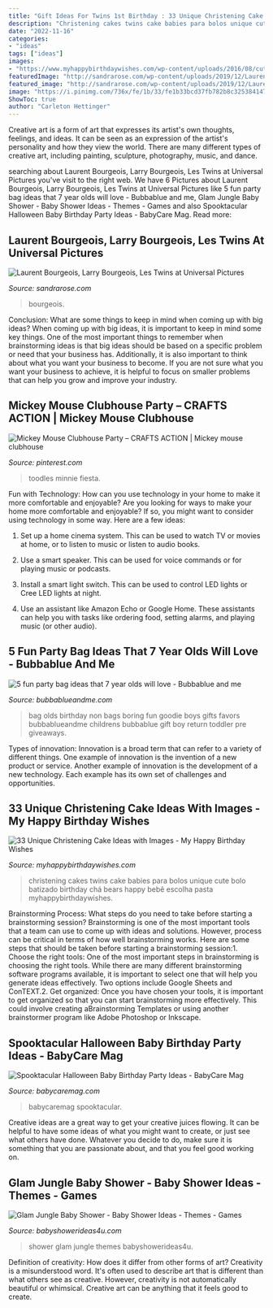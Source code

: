 ```yaml
---
title: "Gift Ideas For Twins 1st Birthday : 33 Unique Christening Cake Ideas With Images"
description: "Christening cakes twins cake babies para bolos unique cute bolo batizado birthday chá bears happy bebê escolha pasta myhappybirthdaywishes"
date: "2022-11-16"
categories:
- "ideas"
tags: ["ideas"]
images:
- "https://www.myhappybirthdaywishes.com/wp-content/uploads/2016/08/cute-babies-christening-cakes-for-twins.jpg"
featuredImage: "http://sandrarose.com/wp-content/uploads/2019/12/Laurent-Bourgeois-Larry-Bourgeois-Les-Twins-wenn37507644.jpg"
featured_image: "http://sandrarose.com/wp-content/uploads/2019/12/Laurent-Bourgeois-Larry-Bourgeois-Les-Twins-wenn37507644.jpg"
image: "https://i.pinimg.com/736x/fe/1b/33/fe1b33bcd37fb782b8c32538414706d6--mickey-mouse-clubhouse-party-mickey-mouse-birthday.jpg"
ShowToc: true
author: "Carleton Hettinger"
---
```



Creative art is a form of art that expresses its artist's own thoughts, feelings, and ideas. It can be seen as an expression of the artist's personality and how they view the world. There are many different types of creative art, including painting, sculpture, photography, music, and dance.

	

		
searching about Laurent Bourgeois, Larry Bourgeois, Les Twins at Universal Pictures you've visit to the right web. We have 6 Pictures about Laurent Bourgeois, Larry Bourgeois, Les Twins at Universal Pictures like 5 fun party bag ideas that 7 year olds will love - Bubbablue and me, Glam Jungle Baby Shower - Baby Shower Ideas - Themes - Games and also Spooktacular Halloween Baby Birthday Party Ideas - BabyCare Mag. Read more:
		
    
## Laurent Bourgeois, Larry Bourgeois, Les Twins At Universal Pictures

<img loading=lazy src="http://sandrarose.com/wp-content/uploads/2019/12/Laurent-Bourgeois-Larry-Bourgeois-Les-Twins-wenn37507644.jpg" onerror="this.onerror=null;this.src='https://tse4.mm.bing.net/th?id=OIP.4R9dB2Q9FxcPs-wDp-ujhgHaLH&amp;pid=15.1';" alt="Laurent Bourgeois, Larry Bourgeois, Les Twins at Universal Pictures">

_Source: sandrarose.com_

>bourgeois. 

	

Conclusion: What are some things to keep in mind when coming up with big ideas?
When coming up with big ideas, it is important to keep in mind some key things. One of the most important things to remember when brainstorming ideas is that big ideas should be based on a specific problem or need that your business has. Additionally, it is also important to think about what you want your business to become. If you are not sure what you want your business to achieve, it is helpful to focus on smaller problems that can help you grow and improve your industry.

    
## Mickey Mouse Clubhouse Party – CRAFTS ACTION | Mickey Mouse Clubhouse

<img loading=lazy src="https://i.pinimg.com/736x/fe/1b/33/fe1b33bcd37fb782b8c32538414706d6--mickey-mouse-clubhouse-party-mickey-mouse-birthday.jpg" onerror="this.onerror=null;this.src='https://tse1.mm.bing.net/th?id=OIP.ZV7-EmRzHFeaHmPwrQAptwHaE9&amp;pid=15.1';" alt="Mickey Mouse Clubhouse Party – CRAFTS ACTION | Mickey mouse clubhouse">

_Source: pinterest.com_

>toodles minnie fiesta. 

	

Fun with Technology: How can you use technology in your home to make it more comfortable and enjoyable?
Are you looking for ways to make your home more comfortable and enjoyable? If so, you might want to consider using technology in some way. Here are a few ideas:
1. Set up a home cinema system. This can be used to watch TV or movies at home, or to listen to music or listen to audio books.

2. Use a smart speaker. This can be used for voice commands or for playing music or podcasts.

3. Install a smart light switch. This can be used to control LED lights or Cree LED lights at night.

4. Use an assistant like Amazon Echo or Google Home. These assistants can help you with tasks like ordering food, setting alarms, and playing music (or other audio).

    
## 5 Fun Party Bag Ideas That 7 Year Olds Will Love - Bubbablue And Me

<img loading=lazy src="https://i1.wp.com/bubbablueandme.com/wp-content/uploads/2016/01/5-non-boring-party-bag-ideas-for-kids-Bubbablue-and-me.jpg?fit=640%2C919&amp;ssl=1" onerror="this.onerror=null;this.src='https://tse1.mm.bing.net/th?id=OIP.F342iraMAeGdh_JWLvR2-AHaKo&amp;pid=15.1';" alt="5 fun party bag ideas that 7 year olds will love - Bubbablue and me">

_Source: bubbablueandme.com_

>bag olds birthday non bags boring fun goodie boys gifts favors bubbablueandme childrens bubbablue gift boy return toddler pre giveaways. 

	

Types of innovation:
Innovation is a broad term that can refer to a variety of different things. One example of innovation is the invention of a new product or service. Another example of innovation is the development of a new technology. Each example has its own set of challenges and opportunities.

    
## 33 Unique Christening Cake Ideas With Images - My Happy Birthday Wishes

<img loading=lazy src="https://www.myhappybirthdaywishes.com/wp-content/uploads/2016/08/cute-babies-christening-cakes-for-twins.jpg" onerror="this.onerror=null;this.src='https://tse2.mm.bing.net/th?id=OIP.CkyHpIdtJ7vRKOq6HI4CmwHaLU&amp;pid=15.1';" alt="33 Unique Christening Cake Ideas with Images - My Happy Birthday Wishes">

_Source: myhappybirthdaywishes.com_

>christening cakes twins cake babies para bolos unique cute bolo batizado birthday chá bears happy bebê escolha pasta myhappybirthdaywishes. 

	

Brainstorming Process: What steps do you need to take before starting a brainstorming session?
Brainstorming is one of the most important tools that a team can use to come up with ideas and solutions. However, process can be critical in terms of how well brainstorming works. Here are some steps that should be taken before starting a brainstorming session:1. Choose the right tools: One of the most important steps in brainstorming is choosing the right tools. While there are many different brainstorming software programs available, it is important to select one that will help you generate ideas effectively. Two options include Google Sheets and ConTEXT.2. Get organized: Once you have chosen your tools, it is important to get organized so that you can start brainstorming more effectively. This could involve creating aBrainstorming Templates or using another brainstormer program like Adobe Photoshop or Inkscape.
    
## Spooktacular Halloween Baby Birthday Party Ideas - BabyCare Mag

<img loading=lazy src="https://www.babycaremag.com/wp-content/uploads/2016/09/18adff61e22868c8df212ced1c815b2e.jpg" onerror="this.onerror=null;this.src='https://tse4.mm.bing.net/th?id=OIP.AaOhJMIhvSqxsMiDbKEBTwHaG3&amp;pid=15.1';" alt="Spooktacular Halloween Baby Birthday Party Ideas - BabyCare Mag">

_Source: babycaremag.com_

>babycaremag spooktacular. 

	

Creative ideas are a great way to get your creative juices flowing. It can be helpful to have some ideas of what you might want to create, or just see what others have done. Whatever you decide to do, make sure it is something that you are passionate about, and that you feel good working on.

    
## Glam Jungle Baby Shower - Baby Shower Ideas - Themes - Games

<img loading=lazy src="https://babyshowerideas4u.com/wp-content/uploads/2019/05/Glam-Jungle-Baby-Shower-600x923.jpg" onerror="this.onerror=null;this.src='https://tse3.mm.bing.net/th?id=OIP.pD9KS0ZvweFByoYFHqkZ8AHaLZ&amp;pid=15.1';" alt="Glam Jungle Baby Shower - Baby Shower Ideas - Themes - Games">

_Source: babyshowerideas4u.com_

>shower glam jungle themes babyshowerideas4u. 

	

Definition of creativity: How does it differ from other forms of art?
Creativity is a misunderstood word. It's often used to describe art that is different than what others see as creative. However, creativity is not automatically beautiful or whimsical. Creative art can be anything that it feels good to create.

